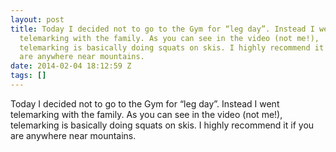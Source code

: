 ```yaml
---
layout: post
title: Today I decided not to go to the Gym for “leg day”. Instead I went
  telemarking with the family. As you can see in the video (not me!),
  telemarking is basically doing squats on skis. I highly recommend it if you
  are anywhere near mountains.
date: 2014-02-04 18:12:59 Z
tags: []
---
```

Today I decided not to go to the Gym for “leg day”. Instead I went telemarking with the family. As you can see in the video (not me!), telemarking is basically doing squats on skis. I highly recommend it if you are anywhere near mountains.
